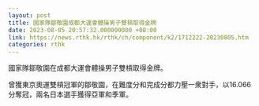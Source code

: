 ```yaml
---
layout: post
title: 國家隊鄒敬園成都大運會體操男子雙槓取得金牌
date: 2023-08-05 20:57:32.000000000 +08:00
link: https://news.rthk.hk/rthk/ch/component/k2/1712222-20230805.htm
categories: rthk
---
```


國家隊鄒敬園在成都大運會體操男子雙槓取得金牌。

曾獲東京奧運雙槓冠軍的鄒敬園，在難度分和完成分都力壓一衆對手，以16.066分奪冠，兩名日本選手獲得亞軍和季軍。
